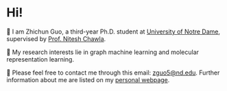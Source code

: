 # Hi! 
🌱 I am Zhichun Guo, a third-year Ph.D. student at [University of Notre Dame](https://www.nd.edu/), supervised by [Prof. Nitesh Chawla](https://niteshchawla.nd.edu/).

🧐 My research interests lie in graph machine learning and molecular representation learning.

🌟 Please feel free to contact me through this email: zguo5@nd.edu. Further information about me are listed on my [personal webpage](https://zguo.io/). 

